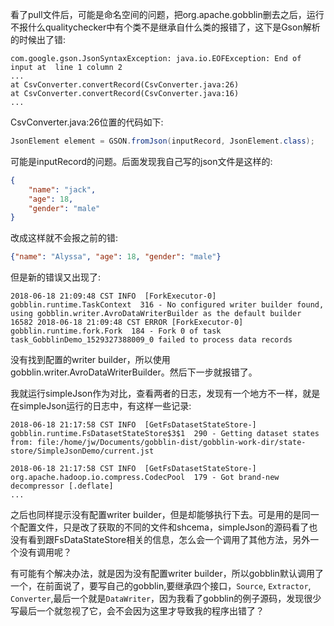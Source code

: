 看了pull文件后，可能是命名空间的问题，把org.apache.gobblin删去之后，运行不报什么qualitychecker中有个类不是继承自什么类的报错了，这下是Gson解析的时候出了错:
```
com.google.gson.JsonSyntaxException: java.io.EOFException: End of input at  line 1 column 2
...
at CsvConverter.convertRecord(CsvConverter.java:26)
at CsvConverter.convertRecord(CsvConverter.java:16)
...
```
CsvConverter.java:26位置的代码如下:
```java
JsonElement element = GSON.fromJson(inputRecord, JsonElement.class);
```
可能是inputRecord的问题。后面发现我自己写的json文件是这样的:
```json
{
    "name": "jack",
    "age": 18,
    "gender": "male"
}
```
改成这样就不会报之前的错:
```json
{"name": "Alyssa", "age": 18, "gender": "male"}
```
但是新的错误又出现了:
```
2018-06-18 21:09:48 CST INFO  [ForkExecutor-0] gobblin.runtime.TaskContext  316 - No configured writer builder found, using gobblin.writer.AvroDataWriterBuilder as the default builder
16582 2018-06-18 21:09:48 CST ERROR [ForkExecutor-0] gobblin.runtime.fork.Fork  184 - Fork 0 of task task_GobblinDemo_1529327388009_0 failed to process data records
```
没有找到配置的writer builder，所以使用gobblin.writer.AvroDataWriterBuilder。然后下一步就报错了。

我就运行simpleJson作为对比，查看两者的日志，发现有一个地方不一样，就是在simpleJson运行的日志中，有这样一些记录:
```
2018-06-18 21:17:58 CST INFO  [GetFsDatasetStateStore-] gobblin.runtime.FsDatasetStateStore$3$1  290 - Getting dataset states from: file:/home/jw/Documents/gobblin-dist/gobblin-work-dir/state-store/SimpleJsonDemo/current.jst

2018-06-18 21:17:58 CST INFO  [GetFsDatasetStateStore-] org.apache.hadoop.io.compress.CodecPool  179 - Got brand-new decompressor [.deflate]
...
```
之后也同样提示没有配置writer builder，但是却能够执行下去。可是用的是同一个配置文件，只是改了获取的不同的文件和shcema，simpleJson的源码看了也没有看到跟FsDataStateStore相关的信息，怎么会一个调用了其他方法，另外一个没有调用呢？

有可能有个解决办法，就是因为没有配置writer builder，所以gobblin默认调用了一个，在前面说了，要写自己的gobblin,要继承四个接口，`Source`, `Extractor`, `Converter`,最后一个就是`DataWriter`，因为我看了gobblin的例子源码，发现很少写最后一个就忽视了它，会不会因为这里才导致我的程序出错了？
